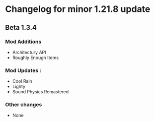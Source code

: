 # Changelog for minor 1.21.8 update 

## Beta 1.3.4

### Mod Additions
- Architectury API
- Roughly Enough Items

### Mod Updates :
- Cool Rain
- Lighty
- Sound Physics Remastered

### Other changes
- None
